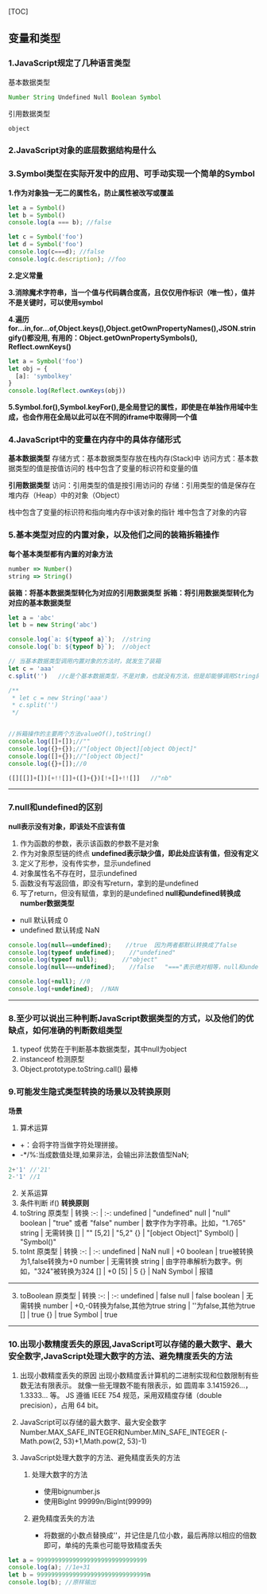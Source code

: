 [TOC]
## 变量和类型
### 1.JavaScript规定了几种语言类型
基本数据类型
```js
Number String Undefined Null Boolean Symbol
```
引用数据类型
```js
object
```
### 2.JavaScript对象的底层数据结构是什么

### 3.Symbol类型在实际开发中的应用、可手动实现一个简单的Symbol
**1.作为对象独一无二的属性名，防止属性被改写或覆盖**
```js
let a = Symbol()
let b = Symbol()
console.log(a === b); //false

let c = Symbol('foo')
let d = Symbol('foo')
console.log(c===d); //false
console.log(c.description); //foo
```
**2.定义常量**

**3.消除魔术字符串，当一个值与代码耦合度高，且仅仅用作标识（唯一性），值并不是关键时，可以使用symbol**

**4.遍历for...in,for...of,Object.keys(),Object.getOwnPropertyNames(),JSON.stringify()都没用, 有用的：Object.getOwnPropertySymbols(), Reflect.ownKeys()**

```js
let a = Symbol('foo')
let obj = {
  [a]: 'symbolkey'
}
console.log(Reflect.ownKeys(obj))
```
**5.Symbol.for(),Symbol.keyFor(),是全局登记的属性，即使是在单独作用域中生成，也会作用在全局以此可以在不同的iframe中取得同一个值**

### 4.JavaScript中的变量在内存中的具体存储形式
**基本数据类型**
  存储方式：基本数据类型存放在栈内存(Stack)中
  访问方式：基本数据类型的值是按值访问的
  栈中包含了变量的标识符和变量的值

**引用数据类型**
  访问：引用类型的值是按引用访问的
  存储：引用类型的值是保存在堆内存（Heap）中的对象（Object）

  栈中包含了变量的标识符和指向堆内存中该对象的指针
  堆中包含了对象的内容

### 5.基本类型对应的内置对象，以及他们之间的装箱拆箱操作
**每个基本类型都有内置的对象方法**
```js
number => Number()
string => String()
```
**装箱：将基本数据类型转化为对应的引用数据类型**
**拆箱：将引用数据类型转化为对应的基本数据类型**
```js
let a = 'abc'
let b = new String('abc')

console.log(`a: ${typeof a}`);  //string
console.log(`b: ${typeof b}`);  //object

// 当基本数据类型调用内置对象的方法时，就发生了装箱
let c = 'aaa'
c.split('')   //c是个基本数据类型，不是对象，也就没有方法，但是却能够调用String的方法，其中就是js内部做了操作

/**
 * let c = new String('aaa')
 * c.split('')
 */


//拆箱操作的主要两个方法valueOf(),toString()
console.log([]+[]);//""
console.log({}+{});//"[object Object][object Object]"
console.log([]+{});//"[object Object]"
console.log({}+[]);//0

([][[]]+[])[+!![]]+([]+{})[!+[]+!![]]	//"nb"
```
---
### 7.null和undefined的区别
**null表示没有对象，即该处不应该有值**
1. 作为函数的参数，表示该函数的参数不是对象
2. 作为对象原型链的终点
**undefined表示缺少值，即此处应该有值，但没有定义**
1. 定义了形参，没有传实参，显示undefined
2. 对象属性名不存在时，显示undefined
3. 函数没有写返回值，即没有写return，拿到的是undefined
4. 写了return，但没有赋值，拿到的是undefined
**null和undefined转换成number数据类型**
 *  null 默认转成 0
 *  undefined 默认转成 NaN
```js
console.log(null==undefined);    //true  因为两者都默认转换成了false
console.log(typeof undefined);    //"undefined"  
console.log(typeof null);       //"object"  
console.log(null===undefined);    //false   "==="表示绝对相等，null和undefined类型是不一样的，所以输出“false”

console.log(+null); //0
console.log(+undefined);  //NAN
```
---
### 8.至少可以说出三种判断JavaScript数据类型的方式，以及他们的优缺点，如何准确的判断数组类型
1. typeof 优势在于判断基本数据类型，其中null为object
2. instanceof 检测原型
3. Object.prototype.toString.call() 最棒
### 9.可能发生隐式类型转换的场景以及转换原则
**场景**
1. 算术运算
  * +：会将字符当做字符处理拼接。
  * -*/%:当成数值处理,如果非法，会输出非法数值型NaN;
  ```js
  2+'1' //'21'
  2-'1' //1
  ```
2. 关系运算
3. 条件判断 if()
**转换原则**
1. toString
原类型 | 转换
:-: | :-:
undefined	| "undefined"
null | "null"
boolean | "true" 或者 "false"
number | 数字作为字符串。比如，"1.765" 
string | 无需转换 
[] | ""
[5,2] | "5,2" 
{} | "[object Object]" 
Symbol() | "Symbol()"
2. toInt
原类型 | 转换 
:-: | :-: 
undefined | NaN 
null | +0 
boolean | true被转换为1,false转换为+0 
number | 无需转换 
string | 由字符串解析为数字。例如，"324"被转换为324 
[] | +0 
[5] | 5 
{} | NaN 
Symbol | 报错 
---
3. toBoolean
原类型 | 转换
:-: | :-:
undefined | false
null | false 
boolean | 无需转换 
number | +0,-0转换为false,其他为true 
string | ''为false,其他为true 
[] | true
{} | true
Symbol | true
---
### 10.出现小数精度丢失的原因,JavaScript可以存储的最大数字、最大安全数字,JavaScript处理大数字的方法、避免精度丢失的方法
1. 出现小数精度丢失的原因
    出现小数精度丢计算机的二进制实现和位数限制有些数无法有限表示。
    就像一些无理数不能有限表示，如 圆周率 3.1415926...，1.3333... 等。
    JS 遵循 IEEE 754 规范，采用双精度存储（double precision），占用 64 bit。

2. JavaScript可以存储的最大数字、最大安全数字
    Number.MAX_SAFE_INTEGER和Number.MIN_SAFE_INTEGER
    (-Math.pow(2, 53)+1,Math.pow(2, 53)-1)

3. JavaScript处理大数字的方法、避免精度丢失的方法

    1. 处理大数字的方法
       * 使用bignumber.js
       * 使用BigInt  99999n/BigInt(99999)

    2. 避免精度丢失的方法
       * 将数据的小数点替换成''，并记住是几位小数，最后再除以相应的倍数即可，单纯的先乘也可能导致精度丢失

  ```js
  let a = 9999999999999999999999999999999
  console.log(a); //1e+31
  let b = 9999999999999999999999999999999n
  console.log(b); //原样输出
  ```
